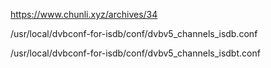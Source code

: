 https://www.chunli.xyz/archives/34


/usr/local/dvbconf-for-isdb/conf/dvbv5_channels_isdb.conf

/usr/local/dvbconf-for-isdb/conf/dvbv5_channels_isdbt.conf